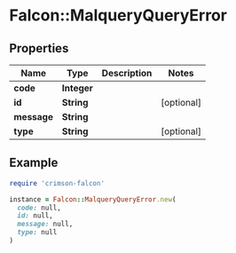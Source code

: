# Falcon::MalqueryQueryError

## Properties

| Name | Type | Description | Notes |
| ---- | ---- | ----------- | ----- |
| **code** | **Integer** |  |  |
| **id** | **String** |  | [optional] |
| **message** | **String** |  |  |
| **type** | **String** |  | [optional] |

## Example

```ruby
require 'crimson-falcon'

instance = Falcon::MalqueryQueryError.new(
  code: null,
  id: null,
  message: null,
  type: null
)
```

